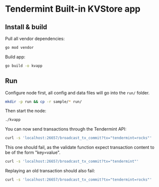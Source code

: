 # Tendermint Built-in KVStore app

## Install & build

Pull all vendor dependencies:

```bash
go mod vendor
```

Build app:

```bash
go build -o kvapp
```

## Run

Configure node first, all config and data files will go into the `run/` folder.

```bash
mkdir -p run && cp -r sample/* run/
```

Then start the node:

```bash
./kvapp
```

You can now send transactions through the Tendermint API:

```bash
curl -s 'localhost:26657/broadcast_tx_commit?tx="tendermint=rocks"'
```

This one should fail, as the validate function expect transaction content to be of the form "key=value".

```bash
curl -s 'localhost:26657/broadcast_tx_commit?tx="tendermint"'
```

Replaying an old transaction should also fail:

```bash
curl -s 'localhost:26657/broadcast_tx_commit?tx="tendermint=rocks"'
```
